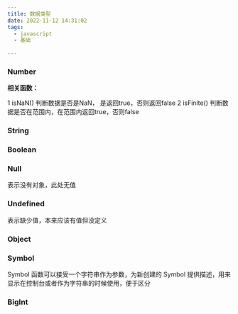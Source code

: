 ```yaml
---
title: 数据类型
date: 2022-11-12 14:31:02
tags:
  - javascript 
  - 基础 
 
---
```




### Number

**相关函数：**

1 isNaN() 判断数据是否是NaN， 是返回true，否则返回false
2 isFinite() 判断数据是否在范围内，在范围内返回true，否则false

### String
### Boolean
### Null
表示没有对象，此处无值
### Undefined
表示缺少值，本来应该有值但没定义
### Object
### Symbol
Symbol 函数可以接受一个字符串作为参数，为新创建的 Symbol 提供描述，用来显示在控制台或者作为字符串的时候使用，便于区分
### BigInt



